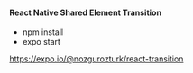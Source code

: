 
#### React Native Shared Element Transition
* npm install
* expo start

https://expo.io/@nozgurozturk/react-transition

